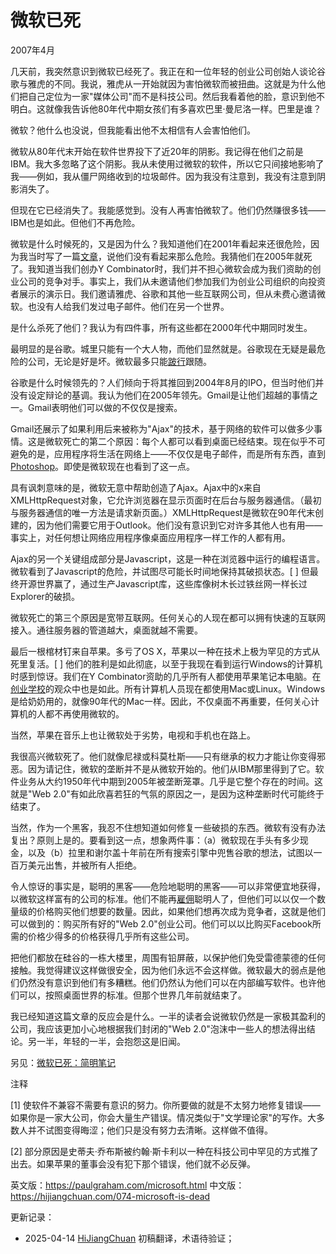 

# 微软已死

2007年4月

几天前，我突然意识到微软已经死了。我正在和一位年轻的创业公司创始人谈论谷歌与雅虎的不同。我说，雅虎从一开始就因为害怕微软而被扭曲。这就是为什么他们把自己定位为一家"媒体公司"而不是科技公司。然后我看着他的脸，意识到他不明白。这就像我告诉他80年代中期女孩们有多喜欢巴里·曼尼洛一样。巴里是谁？

微软？他什么也没说，但我能看出他不太相信有人会害怕他们。

微软从80年代末开始在软件世界投下了近20年的阴影。我记得在他们之前是IBM。我大多忽略了这个阴影。我从未使用过微软的软件，所以它只间接地影响了我——例如，我从僵尸网络收到的垃圾邮件。因为我没有注意到，我没有注意到阴影消失了。

但现在它已经消失了。我能感觉到。没有人再害怕微软了。他们仍然赚很多钱——IBM也是如此。但他们不再危险。

微软是什么时候死的，又是因为什么？我知道他们在2001年看起来还很危险，因为我当时写了一篇[文章](https://paulgraham.com/road.html)，说他们没有看起来那么危险。我猜他们在2005年就死了。我知道当我们创办Y Combinator时，我们并不担心微软会成为我们资助的创业公司的竞争对手。事实上，我们从未邀请他们参加我们为创业公司组织的向投资者展示的演示日。我们邀请雅虎、谷歌和其他一些互联网公司，但从未费心邀请微软。也没有人给我们发过电子邮件。他们在另一个世界。

是什么杀死了他们？我认为有四件事，所有这些都在2000年代中期同时发生。

最明显的是谷歌。城里只能有一个大人物，而他们显然就是。谷歌现在无疑是最危险的公司，无论是好是坏。微软最多只能[跛行](http://live.com)跟随。

谷歌是什么时候领先的？人们倾向于将其推回到2004年8月的IPO，但当时他们并没有设定辩论的基调。我认为他们在2005年领先。Gmail是让他们超越的事情之一。Gmail表明他们可以做的不仅仅是搜索。

Gmail还展示了如果利用后来被称为"Ajax"的技术，基于网络的软件可以做多少事情。这是微软死亡的第二个原因：每个人都可以看到桌面已经结束。现在似乎不可避免的是，应用程序将生活在网络上——不仅仅是电子邮件，而是所有东西，直到[Photoshop](http://snipshot.com)。即使是微软现在也看到了这一点。

具有讽刺意味的是，微软无意中帮助创造了Ajax。Ajax中的x来自XMLHttpRequest对象，它允许浏览器在显示页面时在后台与服务器通信。（最初与服务器通信的唯一方法是请求新页面。）XMLHttpRequest是微软在90年代末创建的，因为他们需要它用于Outlook。他们没有意识到它对许多其他人也有用——事实上，对任何想让网络应用程序像桌面应用程序一样工作的人都有用。

Ajax的另一个关键组成部分是Javascript，这是一种在浏览器中运行的编程语言。微软看到了Javascript的危险，并试图尽可能长时间地保持其破损状态。[ ] 但最终开源世界赢了，通过生产Javascript库，这些库像树木长过铁丝网一样长过Explorer的破损。

微软死亡的第三个原因是宽带互联网。任何关心的人现在都可以拥有快速的互联网接入。通往服务器的管道越大，桌面就越不需要。

最后一根棺材钉来自苹果。多亏了OS X，苹果以一种在技术上极为罕见的方式从死里复活。[ ] 他们的胜利是如此彻底，以至于我现在看到运行Windows的计算机时感到惊讶。我们在Y Combinator资助的几乎所有人都使用苹果笔记本电脑。在[创业学校](http://www.bosstalks.com/StartupSchool2007/all_macs_and_all_writing.jpg)的观众中也是如此。所有计算机人员现在都使用Mac或Linux。Windows是给奶奶用的，就像90年代的Mac一样。因此，不仅桌面不再重要，任何关心计算机的人都不再使用微软的。

当然，苹果在音乐上也让微软处于劣势，电视和手机也在路上。

我很高兴微软死了。他们就像尼禄或科莫杜斯——只有继承的权力才能让你变得邪恶。因为请记住，微软的垄断并不是从微软开始的。他们从IBM那里得到了它。软件业务从大约1950年代中期到2005年被垄断笼罩。几乎是它整个存在的时间。这就是"Web 2.0"有如此欣喜若狂的气氛的原因之一，是因为这种垄断时代可能终于结束了。

当然，作为一个黑客，我忍不住想知道如何修复一些破损的东西。微软有没有办法复出？原则上是的。要看到这一点，想象两件事：（a）微软现在手头有多少现金，以及（b）拉里和谢尔盖十年前在所有搜索引擎中兜售谷歌的想法，试图以一百万美元出售，并被所有人拒绝。

令人惊讶的事实是，聪明的黑客——危险地聪明的黑客——可以非常便宜地获得，以微软这样富有的公司的标准。他们不能再[雇佣](https://paulgraham.com/hiring.html)聪明人了，但他们可以以仅一个数量级的价格购买他们想要的数量。因此，如果他们想再次成为竞争者，这就是他们可以做到的：购买所有好的"Web 2.0"创业公司。他们可以以比购买Facebook所需的价格少得多的价格获得几乎所有这些公司。

把他们都放在硅谷的一栋大楼里，周围有铅屏蔽，以保护他们免受雷德蒙德的任何接触。我觉得建议这样做很安全，因为他们永远不会这样做。微软最大的弱点是他们仍然没有意识到他们有多糟糕。他们仍然认为他们可以在内部编写软件。也许他们可以，按照桌面世界的标准。但那个世界几年前就结束了。

我已经知道这篇文章的反应会是什么。一半的读者会说微软仍然是一家极其盈利的公司，我应该更加小心地根据我们封闭的"Web 2.0"泡沫中一些人的想法得出结论。另一半，年轻的一半，会抱怨这是旧闻。

另见：[微软已死：简明笔记](https://paulgraham.com/cliffsnotes.html)

注释

[1] 使软件不兼容不需要有意识的努力。你所要做的就是不太努力地修复错误——如果你是一家大公司，你会大量生产错误。情况类似于"文学理论家"的写作。大多数人并不试图变得晦涩；他们只是没有努力去清晰。这样做不值得。

[2] 部分原因是史蒂夫·乔布斯被约翰·斯卡利以一种在科技公司中罕见的方式推了出去。如果苹果的董事会没有犯下那个错误，他们就不必反弹。

英文版：https://paulgraham.com/microsoft.html
中文版：https://hijiangchuan.com/074-microsoft-is-dead

更新记录：
- 2025-04-14 [HiJiangChuan](https://hijiangchuan.com) 初稿翻译，术语待验证； 
